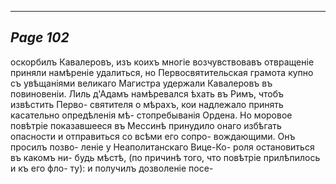 

---
*Page 102*
---

оскорбилъ Кавалеровъ, изъ коихъ многіе возчувствовавъ отвращеніе приняли намѣреніе удалиться, но Первосвятительская грамота купно съ увѣщаніями великаго Магистра удержали Кавалеровъ въ повиновеніи.
Лиль д'Адамъ намѣревался ѣхать въ Римъ, чтобъ извѣстить Перво- святителя о мѣрахъ, кои надлежало принять касательно опредѣленія мѣ- стопребыванія Ордена. Но моровое повѣтріе показавшееся въ Мессинѣ принудило онаго избѣгать опасности и отправиться со всѣми его сопро- вождающими. Онъ просилъ позво- леніе у Неаполитанскаго Вице-Ко- роля остановиться въ какомъ ни- будь мѣстѣ, (по причинѣ того, что повѣтріе прилѣпилось и къ его фло- ту): и получилъ дозволеніе посе-